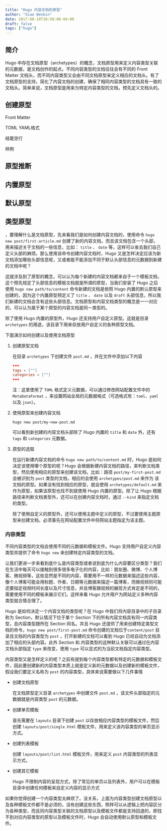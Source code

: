 ```yaml
---
title: "Hugo 内容文档的原型"
author: "Xiao Wenbin"
date: 2017-08-18T10:58:08-04:00
draft: false
tags: ["hugo"]
---
```


## 简介

Hugo 中存在文档原型（archetypes）的概念，文档原型用来定义内容类型关联的元数据，是文档创作的起点。不同内容类型的文档往往会有不同的 Front Matter 文档头，而不同内容类型又会由不同文档原型来定义相应的文档头。有了文档原型的支持，简化了内容文档的创建，确保了相同内容类型的文档具有一致的文档头。简单来说，文档原型是用来为特定内容类型的文档，预先定义文档头的。

## 创建原型

Front Matter

TOML YAML格式

结尾空行

样例

## 原型推断







## 内置原型



## 默认原型



## 类型原型





，要理解什么是文档原型，先来看我们是如何创建内容文档的，使用命令 `hugo new post/first-article.md` 创建了新的内容文档，而且该文档包含一个头部，用来描述关于文档的一些信息，比如： `title` 、 `date` 等，这样可以省去我们自己定义头部的麻烦。那么使用该命令创建内容文档时，Hugo 又是怎样决定应该为新文档添加哪些头部信息呢，又或者能不能添加不同于默认头部信息的元数据到新建的文档中呢？

这就涉及到了原型的概念，可以认为每个新建的内容文档都来自于一个模板文档，这个预先规定了头部信息的模板文档就是所谓的原型，当我们安装了 Hugo 之后使用 `hugo new path/to/content` 命令新建的文档是依照 Hugo 内置的默认原型来创建的，因为这个内置原型预定义了 `title` 、 `date` 以及 `draft` 头部信息，所以我们新建的文档会含有这些头部信息。文档原型和内容文档类型的概念是一一对应的，可以认为属于某个原型的内容文档是同一类型的。

除了使用 Hugo 内置的原型外，Hugo 还支持用户自定义原型。这就是目录 `archetypes` 的用途，该目录下用来存放用户自定义的各种原型文档。

下面演示如何创建以及使用文档原型

1. 创建原型文档

   在目录 `archetypes` 下创建文件 `post.md` ，并在文件中添加以下内容

   ```toml
   +++
   tags = [""]
   categories = [""]
   +++
   ```

   注：这里使用了 `TOML` 格式定义元数据，可以通过修改网站配置文件中的 `MetaDataFormat` ，来设置网站全局的元数据格式（可选格式有：`toml`、`yaml` 以及 `json`）。

2. 使用原型来创建内容文档

   ```shell
   hugo new post/my-new-post.md
   ```

   可以看到新创建的内容文档头部除了 Hugo 内置的 `title` 和 `date` 外，还有 `tags` 和 `categories` 元数据。

3. 原型的选取

   在运行新建内容文档的命令 `hugo new path/to/content.md` 时，Hugo 是如何决定该使用哪个原型的呢？Hugo 会根据新建内容文档的路径，来判断文档类型，然后使用相应的原型来创建该文档，比如：路径 `post/my-first-post.md` 会被识别为 `post` 类型的文档，相应的会使用 `archetypes/post.md` 来作为 该文档的原型。如果没有找到相应的原型，就会使用 `archetypes/default.md` 来作为原型，如果该原型也找不到就使用 Hugo 内置的原型。除了让 Hugo 根据路径来判断文档类型外，还可以在创建内容文档时，通过 `--kind` 来指定文档的类型。

   除了使用自定义的原型外，还可以使用主题中定义的原型，不过要使用主题原型来创建文档，必须事先在网站配置文件中将网站主题指定为该主题。





### 内容类型

不同内容类型的文档会使用不同的元数据和模板文件。Hugo 支持用户自定义内容类型并提供了命令 `hugo new` 来创建特定内容类型的文档。

让我们更进一步来看到底什么是内容类型或者说到底为什么内容要区分类型？我们在生活中每天可以接触到很多很多电子化的内容，比如：朋友圈、微博、个人博客、微视频等，这些显然是不同的内容，需要用不一样的元数据来描述这些内容，像个人博客可能会用标题、作者、日期等元数据来描述一篇博客，而微视频则可能还要指定视频时间长度以及尺寸信息，并且博客跟视频的展现方式肯定是不同的，需要使用不同的模板来展示它们，这样来看 Hugo 允许用户为网站定义多种内容类型就合情合理了。

Hugo 是如何决定一个内容文档的类型呢？在 Hugo 中我们将内容目录中的子目录称为 Section，默认情况下位于某个 Section 下的所有内容文档具有同一内容类型，且内容类型跟所在 Section 同名。并且 Hugo 还提供了用来创建特定类型文档的命令，`hugo new post/first-post.md` 命令创建的文档位于`content/post` 目录且文档的内容类型为 `post`  ，打开新建的文档可以看到 Hugo 已经自动为文档添加了相应的头部内容。此外 Section 和 内容类型的这种默认关联可以通过在内容文档头部指定 `type` 来改变，使用 `type` 可以显式的为当前文档指定内容类型。

内容类型又是怎样定义的呢？之前有提到每个内容类型都有特定的元数据和模板文件，因此要创建新的内容类型本质上就是定义新的元数据以及创建新的模板文件，假设我们要定义名称为 `post` 的内容类型，具体来说需要做以下几件事情

- 创建文档原型

  在文档原型定义目录 `archetypes` 中创建文件 `post.md` ，该文件头部指定的元数据就是内容类型 `post` 的元数据。

- 创建单页模板

  首先需要在 `layouts` 目录下创建 `post` 以存放相应内容类型的模板文件，然后创建 `layouts/post/single.html` 模板文件，用来定义该内容类型的单页显示方式。

- 创建列表模板

  创建 `layouts/post/list.html` 模板文件，用来定义 `post` 内容类型的列表显示方式。

- 创建其它模板

  Hugo 不限制内容的呈现方式，除了常见的单页以及列表外，用户可以在模板目录中创建任何模板来自定义内容的显示方式

如果你觉得创建一个内容类型太麻烦了。没关系，上面为内容类型创建文档原型以及各种模板文件都不是必须的，没有创建这些东西，照样可以从逻辑上把内容区分为各种类型，而且同内容类型关联的文档原型以及模板文件都是支持回退的，即找不到对应内容类型的原型以及模板文件时，Hugo 会自动使用默认原型和模板文件。